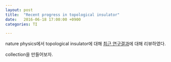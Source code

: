 ```yaml
---
layout: post
title:  "Recent progress in topological insulator"
date:   2016-06-18 17:00:00 +0900
categories: TI

---
```


nature physics에서 topological insulator에 대해 [최근 연구결과](http://www.nature.com/nphys/focus/topological-matter/index.html)에 대해 리뷰하였다.

collection을 만들어보자.




